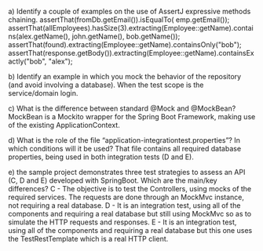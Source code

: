 a) Identify a couple of examples on the use of AssertJ expressive methods chaining.
assertThat(fromDb.getEmail()).isEqualTo( emp.getEmail());
assertThat(allEmployees).hasSize(3).extracting(Employee::getName).contains(alex.getName(), john.getName(), bob.getName());
assertThat(found).extracting(Employee::getName).containsOnly("bob");
assertThat(response.getBody()).extracting(Employee::getName).containsExactly("bob", "alex");

b) Identify an example in which you mock the behavior of the repository (and avoid involving a database).
When the test scope is the service/domain login.

c) What is the difference between standard @Mock and @MockBean?
MockBean is a Mockito wrapper for the Spring Boot Framework, making use of the existing ApplicationContext.

d) What is the role of the file “application-integrationtest.properties”? In which conditions will it be used?
That file contains all required database properties, being used in both integration tests (D and E).

e) the sample project demonstrates three test strategies to assess an API (C, D and E) developed with SpringBoot. Which are the main/key differences?
C - The objective is to test the Controllers, using mocks of the required services. The requests are done through an MockMvc instance, not requiring a real database.
D - It is an integration test, using all of the components and requiring a real database but still using MockMvc so as to simulate the HTTP requests and responses.
E - It is an integration test, using all of the components and requiring a real database but this one uses the TestRestTemplate which is a real HTTP client.